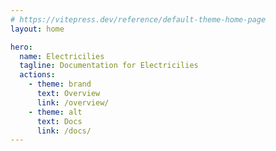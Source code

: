 ```yaml
---
# https://vitepress.dev/reference/default-theme-home-page
layout: home

hero:
  name: Electricilies
  tagline: Documentation for Electricilies
  actions:
    - theme: brand
      text: Overview
      link: /overview/
    - theme: alt
      text: Docs
      link: /docs/
---
```

